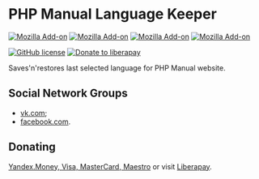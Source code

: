 # PHP Manual Language Keeper
[![Mozilla Add-on](https://img.shields.io/amo/v/php-manual-language-keeper.svg)](https://addons.mozilla.org/addon/php-manual-language-keeper/)
[![Mozilla Add-on](https://img.shields.io/amo/d/php-manual-language-keeper.svg)](https://addons.mozilla.org/addon/php-manual-language-keeper/)
[![Mozilla Add-on](https://img.shields.io/amo/stars/php-manual-language-keeper.svg)](https://addons.mozilla.org/addon/php-manual-language-keeper/)
[![Mozilla Add-on](https://img.shields.io/amo/users/php-manual-language-keeper.svg)](https://addons.mozilla.org/addon/php-manual-language-keeper/)

[![GitHub license](https://img.shields.io/github/license/donbidon/PHP-Manual-Language-Keeper.svg)](https://github.com/donbidon/PHP-Manual-Language-Keeper/blob/master/LICENSE)
[![Donate to liberapay](http://img.shields.io/liberapay/receives/don.bidon.svg?logo=liberapay)](https://liberapay.com/don.bidon/donate)

Saves'n'restores last selected language for PHP Manual website.

## Social Network Groups
* [vk.com](https://vk.com/addon_php_manual_language_keeper);
* [facebook.com](https://www.facebook.com/groups/306967849986220/about/).
 
## Donating
[Yandex.Money, Visa, MasterCard, Maestro](https://money.yandex.ru/to/41001351141494) or visit [Liberapay](https://liberapay.com/don.bidon/donate).

